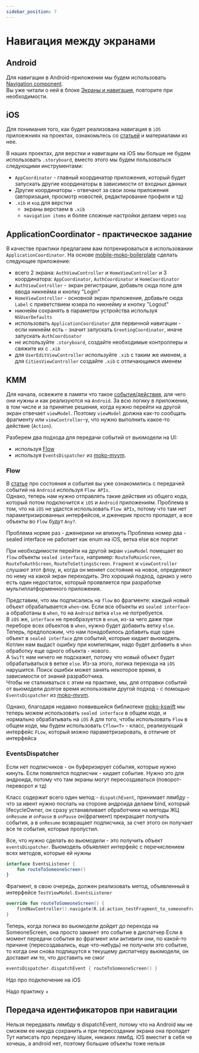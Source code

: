 ```yaml
---
sidebar_position: 7
---
```


# Навигация между экранами

## Android 

Для навигации в Android-приложении мы будем использовать [Navigation component](https://developer.android.com/guide/navigation).  
Вы уже читали о ней в блоке [Экраны и навигация](/university/android-basics/user-interface#экраны-и-навигация), повторите при необходимости.

## iOS

Для понимания того, как будет реализована навигация в `iOS` прилоежниях на проектах, ознакомьтесь со [статьей](/learning/ios/navigation) и материалами из нее.

В наших проектах, для верстки и навигации на iOS мы больше не будем использовать `.storyboard`, вместо этого мы будем пользоваться следующими инструментами:
- `AppCoordinator` - главный координатор приложения, который будет запускать другие координаторы в зависимости от входных данных
- Другие координаторы - отвечают за свои зоны приложения (авторизация, просмотр новостей, редактирование профиля и тд)
- `.xib` и `код` для верстки
    - экраны верстаем в `.xib`
    - `navigation items` и более сложные настройки делаем через `код`

## ApplicationCoordinator - практическое задание

В качестве практики предлагаем вам потренироваться в использовании `ApplicationCoordinator`. На основе [mobile-moko-boilerplate](https://gitlab.icerockdev.com/scl/boilerplate/mobile-moko-boilerplate) сделать следующее приложение:
- всего 2 экрана: `AuthViewController` и `HomeViewController` и 3 координатора: `AppCoordinator`, `AuthCoordinator` и `HomeCoordinator`
- `AuthViewController` - экран регистрации, добавьте сюда поле для ввода никнейма и кнопку "Login"
- `HomeViewController` - основной экран приложения, добавьте сюда `Label` с приветствием юзера по никнейму и кнопку "Logout"
- никнейм сохранять в параметры устройства используя `NSUserDefaults`
- использовать `ApplicationCoordinator` для первичной навигации - если никнейм есть - значит запускать `GreetingCoordinator`, иначе запускать `AuthCoordinator`
- не используйте `.storyboard`, создайте необходимые контроллеры и свяжите их с `.xib`
- для `UserEditViewController` используйте `.xib` с таким же именем, а для `CitiesViewController` создайте `.xib` с отличающимся именем

## KMM
Для начала, освежите в памяти что такое [события/действия](/learning/android/states-events#событие-действие), для чего они нужны и как реализуются на `Android`.
За всю логику в приложении, в том числе и за принятие решения, когда нужно перейти на другой экран отвечает `viewModel`. Поэтому `viewModel` должна как-то сообщать фрагменту или `viewController`-y, что нужно выполнить какое-то действие (`Action`).

Разберем два подхода для передачи событий от вьюмодели на UI: 
- используя [Flow](https://kotlinlang.org/docs/flow.html)
- используя `EventsDispatcher` из [moko-mvvm](https://github.com/icerockdev/moko-mvvm).

### Flow  

В [статье](/learning/android/states-events) про состояния и события вы уже ознакомились с передачей событий на `Android` используя `Flow APIs`.  
Однако, теперь нам нужно отправлять такие действия из общего кода, который потом подключится к `iOS` и `Android` приложениям. 
Проблема в том, что на `iOS` не удастся использовать `Flow APIs`, потому что там нет параметризированных интерфейсов, и дженерик просто пропадет, а все объекты во `Flow` будут `Any?`.

Проблема норме раз - дженерики ни впихнуть
Проблема номер два - sealed interface не работает как enum на iOS, ветка else все портит

При необходимости перейти на другой экран `viewModel` помещает во `flow` объекты `sealed interface`, например: `RouteToMainScreen`, `RouteToAuthScreen`, `RouteToSettingsScreen`. `Fragment` и `viewController` слушают этот флоу, и, когда он меняет состояние на новое, определяют по нему на какой экран переходить.
Это хороший подход, однако у него есть один недостаток, который проявляется при разработке мультиплатформенного приложения.

Представим, что мы подписались на `flow` во фрагменте: каждый новый объект обрабатывается `when`-ом. Если все объекты из `sealed interface`-а обработаны в `when`, то на `Android` ветка `else` не потребуется.  
В `iOS` же, `interface` не преобразуется в `enum`, из-за чего даже при переборе всех объектов в `when`, нужно будет добавить ветку `else`.  
Теперь, предположим, что нам понадобилось добавить еще один объект в `sealed interface` для событий, которые кидает вьюмодель.  
Котлин нам выдаст ошибку при компиляции, надо будет добавить в `when` обработку еще одного объекта - нового.  
А `Swift` нам ничего не подскажет, потому что новый объект будет обрабатываться в ветке `else`. Из-за этого, логика перехода на `iOS` нарушится. Поиск ошибки может занять некоторое время, в зависимости от знаний разработчика.  
Чтобы не сталкиваться с этим на практике, мы, для отправки событий от вьюмодели долгое время использовали другой подход - с помощью `EventsDispatcher` из [moko-mvvm](https://github.com/icerockdev/moko-mvvm).  

Однако, благодаря недавно появившейся библиотеке [moko-kswift](https://github.com/icerockdev/moko-kswift) мы теперь можем использовать `sealed interface` в общем коде, и нормально обрабатывать на `iOS`
А для того, чтобы использовать `Flow` в общем коде, мы будем использовать `Cflow<T>` - класс, реализующий интерфейс `FLow`, который можно параметризировать, в отличие от интерфейса 


### EventsDispatcher

Если нет подписчиков - он буферизирует события, которые нужно кинуть. Если появляется подписчик - кидает событие. Нужно это для андроида, потому что там экраны могут пересоздаваться (поворот-переворот и тд)

Класс содержит всего один метод - `dispatchEvent`, принимает лямбду - что за ивент нужно послать
на стороне андроида делаем bind, который lifecycleOwner, он сразу устанавливает обработчики на методы ЖЦ `onResume` и `onPause`
в `onPause` он(фрагмент) прекращает получать события, а в `onResume` возвращает подписчика, за счет этого он получает все те события, которые пропустил.

Все, что нужно сделать во вьюмодели - это получить объект `eventsDispatcher`.
Вьюмодель объявляет интерфейс с перечислением всех методов, которые ей нужны 

```kotlin 
interface EventsListener {
    fun routeToSomeoneScreen()
}
```

Фрагмент, в свою очередь, должен реализовать метод, объявленный в интерфейсе `TestViewModel.EventsListener`

```kotlin
override fun routeToSomeoneScreen() {
    findNavController().navigate(R.id.action_testFragment_to_someoneFragment)
}
```

Теперь, когда логика во вьюмодели дойдет до перехода на SomeoneScreen, она просто закинет это событие в диспатчер
Если в момент передачи события во фрагмент или активити они, по какой-то причине (пересоздавались, еще что-нибудь) не получили это событие, то когда они снова подпишутся к текущему диспатчеру вьюмодели, он доставит им то, что доставить не смог

``` kotlin
eventsDispatcher.dispatchEvent { routeToSomeoneScreen() }
```

Ндо про подключение на iOS 

Надо практику + 

## Передача идентификаторов при навигации

Нельзя передавать лямбду в dispatchEvent, потому что на Android мы не сможем ее никуда сохранить и при пересоздании экрана она пропадет
Тут написать про передачу idшек, никаких лямбд. iOS вместит в себя че хочешь, а android нет, поэтому большие объекты тоже нельзя
